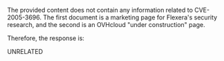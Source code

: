 The provided content does not contain any information related to CVE-2005-3696. The first document is a marketing page for Flexera's security research, and the second is an OVHcloud "under construction" page.

Therefore, the response is:

UNRELATED